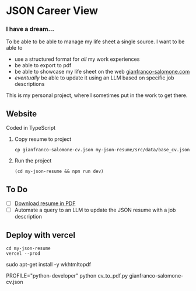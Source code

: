 # JSON Career View

### I have a dream...
To be able to be able to manage my life sheet a single source. I want to be able to
* use a structured format for *all* my work experiences
* be able to export to pdf
* be able to showcase my life sheet on the web [gianfranco-salomone.com](https://gianfranco-salomone.com/)
* *eventually* be able to update it using an LLM based on specific job descriptions

This is my personal project, where I sometimes put in the work to get there.

## Website
Coded in TypeScript

1. Copy resume to project
   ```
   cp gianfranco-salomone-cv.json my-json-resume/src/data/base_cv.json
   ```
2. Run the project
   ```
   (cd my-json-resume && npm run dev)
   ```

## To Do
- [ ] [Download resume in PDF](https://www.npmjs.com/package/@react-pdf/renderer)
- [ ] Automate a query to an LLM to update the JSON resume with a job description

## Deploy with vercel
   ```
   cd my-json-resume
   vercel --prod
   ```


sudo apt-get install -y wkhtmltopdf

PROFILE="python-developer" python cv_to_pdf.py gianfranco-salomone-cv.json
